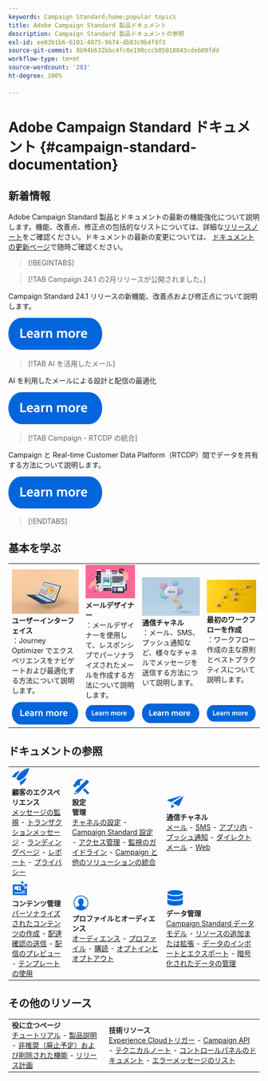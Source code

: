 ```yaml
---
keywords: Campaign Standard;home;popular topics
title: Adobe Campaign Standard 製品ドキュメント
description: Campaign Standard 製品ドキュメントの参照
exl-id: ee03b1b6-6101-4975-9674-db83c9b4f9f3
source-git-commit: 8b94b632bbc4fc8e190cccb05018043cdeb00fdd
workflow-type: tm+mt
source-wordcount: '283'
ht-degree: 100%

---
```


# Adobe Campaign Standard ドキュメント {#campaign-standard-documentation}

## 新着情報

Adobe Campaign Standard 製品とドキュメントの最新の機能強化について説明します。機能、改善点、修正点の包括的なリストについては、詳細な[リリースノート](rn/using/release-notes.md)をご確認ください。ドキュメントの最新の変更については、 [ドキュメントの更新ページ](rn/using/documentation-updates.md)で随時ご確認ください。

>[!BEGINTABS]

>[!TAB Campaign 24.1 の2月リリースが公開されました。]

Campaign Standard 24.1 リリースの新機能、改善点および修正点について説明します。

[![画像](assets/do-not-localize/learn-more-button.svg)](rn/using/release-notes.md)

>[!TAB AI を活用したメール]

AI を利用したメールによる設計と配信の最適化

[![画像](assets/do-not-localize/learn-more-button.svg)](sending/using/predictive.md)

>[!TAB Campaign - RTCDP の統合]

Campaign と Real-time Customer Data Platform（RTCDP）間でデータを共有する方法について説明します。

[![画像](assets/do-not-localize/learn-more-button.svg)](integrating/using/get-started-sources-destinations.md)

>[!ENDTABS]

## 基本を学ぶ

<table style="table-layout:fixed">
  <tr style="border: 0;">
    <td>
    <a href="start/using/about-the-interface.md"><img src="assets/do-not-localize/start-interface.jpeg"></a>
    <div><strong>ユーザーインターフェイス</strong><br/>：Journey Optimizer でエクスペリエンスをナビゲートおよび最適化する方法について説明します。</div>
    </td>
    <td>
    <a href="designing/using/designing-content-in-adobe-campaign.md"><img src="assets/do-not-localize/start-designer.png"></a>
    <div><strong>メールデザイナー</strong><br/>：メールデザイナーを使用して、レスポンシブでパーソナライズされたメールを作成する方法について説明します。</div>
    </td>
    <td>
    <a href="channels/using/get-started-communication-channels.md"><img src="assets/do-not-localize/start-deliveries.jpeg"></a>
    <div><strong>通信チャネル</strong><br/>：メール、SMS、プッシュ通知など、様々なチャネルでメッセージを送信する方法について説明します。
    </td>
    <td>
    <a href="automating/using/building-a-workflow.md"><img src="assets/do-not-localize/start-workflows.jpeg"></a>
    <div><strong>最初のワークフローを作成</strong><br/>：ワークフロー作成の主な原則とベストプラクティスについて説明します。</div>
    </td>
  </tr>
  <tr style="border: 0;">
    <td align="center"><a href="start/using/about-the-interface.md"><img src="assets/do-not-localize/learn-more-button.svg"></a></td>
    <td align="center"><a href="designing/using/designing-content-in-adobe-campaign.md"><img src="assets/do-not-localize/learn-more-button.svg"></a></td>
    <td align="center"><a href="channels/using/get-started-communication-channels.md"><img src="assets/do-not-localize/learn-more-button.svg"></a></td>
    <td align="center"><a href="automating/using/building-a-workflow.md"><img src="assets/do-not-localize/learn-more-button.svg"></a></td>
    </tr>
</table>

## ドキュメントの参照

<table style="table-layout:auto">
  <tr style="border: 0;">
    <td>
      <img src="assets/do-not-localize/icon-quick-start.svg" width="35px"><br/>
      <strong>顧客のエクスペリエンス</strong><br/><a href="sending/using/track-and-monitor.md">メッセージの監視</a> - <a href="channels/using/getting-started-with-transactional-msg.md">トランザクションメッセージ</a> - <a href="channels/using/getting-started-with-landing-pages.md">ランディングページ</a> - <a href="reporting/using/about-dynamic-reports.md">レポート</a> - <a href="start/using/privacy-management.md">プライバシー</a>
    </td>
    <td>
      <img src="assets/do-not-localize/icon-configure.svg" width="35px"><br/>
      <strong>設定<br/>管理</strong><br/><a href="administration/using/about-channel-configuration.md">チャネルの設定</a> - <a href="administration/using/about-campaign-standard-settings.md">Campaign Standard 設定</a> - <a href="administration/using/about-access-management.md">アクセス管理</a> - <a href="administration/using/monitoring-guidelines.md">監視のガイドライン</a> - <a href="integrating/using/get-started-campaign-integrations.md">Campaign と他のソリューションの統合</a>
    </td>
    <td>
      <img src="assets/do-not-localize/icon-campaign.svg" width="35px"><br/>
      <strong>通信チャネル</strong><br/><a href="channels/using/about-emails.md">メール</a> - <a href="channels/using/about-sms-messages.md">SMS</a> - <a href="channels/using/about-in-app-messaging.md">アプリ内</a> - <a href="channels/using/about-push-notifications.md">プッシュ通知</a> - <a href="channels/using/about-direct-mail.md">ダイレクトメール</a> - <a href="channels/using/about-direct-mail.md">Web</a>
    </td>
  </tr>
  <tr style="border: 0;">
    <td>
      <img src="assets/do-not-localize/icon-content.svg" width="35px"><br/>
      <strong>コンテンツ管理</strong><br/><a href="sending/using/design-and-personalize.md">パーソナライズされたコンテンツの作成</a> - <a href="sending/using/sending-proofs.md">配達確認の送信</a> - <a href="sending/using/previewing-messages.md">配信のプレビュー</a> - <a href="sending/using/use-templates.md">テンプレートの使用</a>
    </td>
    <td>
      <img src="assets/do-not-localize/icon_profile-audience.svg" width="35px"><br/>
      <strong>プロファイルとオーディエンス</strong><br/><a href="audiences/using/about-audiences.md">オーディエンス</a> - <a href="audiences/using/about-profiles.md">プロファイル</a> - <a href="audiences/using/about-subscriptions.md">購読</a> - <a href="audiences/using/about-opt-in-and-opt-out-in-campaign.md">オプトインとオプトアウト</a>
    </td>
    <td>
      <img src="assets/do-not-localize/icon-data.svg" width="35px"><br/>
      <strong>データ管理</strong><br/><a href="developing/using/data-model-concepts.md">Campaign Standard データモデル</a> - <a href="developing/using/key-steps-to-add-a-resource.md">リソースの追加または拡張</a> - <a href="automating/using/about-data-import-and-export.md">データのインポートとエクスポート</a> - <a href="automating/using/managing-encrypted-data.md">暗号化されたデータの管理</a>
    </td>
  </tr>
</table>

## その他のリソース

<table style="table-layout:fixed"><tr style="border: 0;">
<td><strong>役に立つページ</strong><br/>
<a href="https://experienceleague.adobe.com/docs/campaign-standard-learn/tutorials/overview.html?lang=ja" target="_blank">チュートリアル</a> - <a href="https://helpx.adobe.com/jp/legal/product-descriptions/campaign-standard.html" target="_blank">製品説明</a> - <a href="rn/using/deprecated-features.md">非推奨（廃止予定）および削除された機能</a> - <a href="rn/using/release-planning.md">リリース計画</a>
</td>
<td><strong>技術リソース</strong><br/>
<a href="integrating/using/about-adobe-experience-cloud-triggers.md">Experience Cloudトリガー</a> - <a href="api/using/get-started-apis.md">Campaign API</a> - <a href="https://helpx.adobe.com/jp/campaign/kb/acs-article-list.html" target="blank">テクニカルノート</a> - <a href="https://experienceleague.adobe.com/docs/control-panel/using/control-panel-home.html?lang=ja" target="_blank">コントロールパネルのドキュメント</a> - <a href="https://experienceleague.adobe.com/developer/campaign-errors/error_codes.html?lang=ja">エラーメッセージのリスト</a>
</td>
</tr></table>